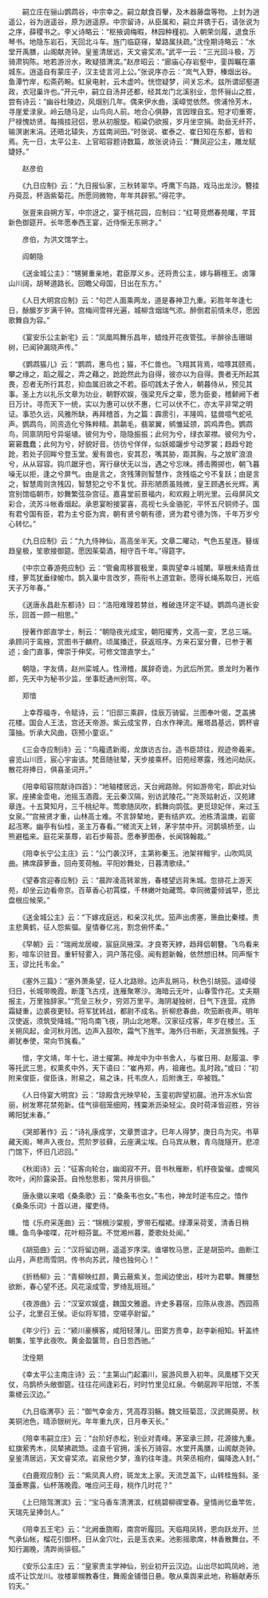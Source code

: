 <!-- { "loadSidebar": true } -->
　　嗣立庄在骊山鹦鹉谷，中宗幸之。嗣立献食百轝，及木器藤盘等物。上封为逍遥公，谷为逍遥谷，原为逍遥原。中宗留诗，从臣属和，嗣立并镌于石，请张说为之序，薛稷书之。李乂诗略云：“枢掖调梅暇，林园种槿初。入朝荣剑履，退食乐琴书。地隐东岩石，天回北斗车。旌门临窈窱，辇路属扶疏。”沈佺期诗略云：“水堂开禹膳，山阁献尧钟。皇鉴清居远，天文睿奖浓。”武平一云：“三光回斗极，万骑肃钩陈。地若游汾水，畋疑猎渭滨。”赵彦昭云：“廊庙心存岩壑中，銮舆瞩在灞城东。逍遥自有蒙庄子，汉主徒言河上公。”张说序亦云：“岚气入野，榛烟出谷。鱼潭竹岸，松斋药畹。虹泉电射，云木虚吟。恍惚疑梦，间关忘术。兹所谓邱壑道政，衣冠巢许也。”开元中，嗣立自汤井还都，经其龙门北溪别业，忽怀骊山之胜，尝有诗云：“幽谷杜陵边，风烟别几年。偶来伊水曲，溪嶂觉依然。傍浦怜芳木，寻崖爱渌泉。岭云随马足，山鸟向人前。地合心俱静，言因理自玄。短才叨重寄，尸禄愧妨贤。每揖挂冠侣，思从初服旋。稻粱仍欲报，岁月坐空捐。助岳无纤芥，输溟谢末涓。还晤北辕失，方兹南涧田。”时张说、崔泰之、崔日知在东都，皆和焉。先一日，太平公主、上官昭容题诗数篇，故张说诗云：“舞凤迎公主，雕龙赋婕妤。” 

　　赵彦伯 

　　《九日应制》云：“九日报仙家，三秋转翠华。呼鹰下鸟路，戏马出龙沙。簪挂丹萸蕊，杯涵紫菊花。所愿同微物，年年共辟邪。”得花字。 

　　张亶来自朔方军，中宗迓之，宴于桃花园，应制曰：“红萼竞燃春苑曙，芊茸新色御筵开。长年愿奉西王宴，近侍惭无东朔才。” 

　　彦伯，为洪文馆学士。 

　　阎朝隐 

　　《送金城公主》：“甥舅重亲地，君臣厚义乡。还将贵公主，嫁与耨檀王。卤簿山川阔，胡琴道路长。回瞻父母国，日出在东方。” 

　　《人日大明宫应制》云：“句芒人面乘两龙，道是春神卫九重。彩胜年年逢七日，酴醿岁岁满千钟。宫梅间雪祥光遍，城柳含烟瑞气浓。醉倒君前情未尽，愿因歌舞自为容。” 

　　《宴安乐公主新宅》云：“凤凰鸣舞乐昌年，蜡烛开花夜管弦。半醉徐击珊瑚树，已闻钟漏晓声传。” 

　　《鹦鹉猫儿》云：“鹦鹉，惠鸟也；猫，不仁兽也。飞翔其背焉，啮啄其颐焉，攀之缘之，蹈之履之，弄之藉之，跄跄然此为自得，彼亦以为自得。畏者无所起其畏，忍者无所行其忍，抑血属旧故之不若。臣叨践太子舍人，朝暮侍从，预见其事。圣上方以礼乐文章为功业，朝野欢娱，强梁充斥之辈，愿为臣妾，稽颡阙下者日万计。寻而天下一统，实以为惠可以伏不惠，仁可以伏不仁，亦太平非常之明证。事恐久远，风雅所缺，再拜稽首，为之篇：霹雳引，丰隆鸣，猛兽噫气蛇吼声。鹦鹉鸟，同资造化兮殊粹精。鹔鹴毛，翡翠翼，鹓雏延颈，鹍鸡弄色。鹦鹉鸟，同禀阴阳兮异埏埴。彼何为兮，隐隐振振；此何为兮，绿衣翠襟。彼何为兮，窘窘蠢蠢；此何为兮，好貌好音。彷彷兮佯佯，似妖姬躧步兮动罗裳；趋趋兮跄跄，若处子回眸兮登玉堂。爰有兽也，安其忍，嘴其胁，距其胸，与之放旷浪浪兮，从从容容。钩爪踞牙也，宵行昼伏无以当，遇之兮忘味。搏击腾掷也，朝飞暮噪无以拒，逢之兮屏气。由是言之，贪残薄则智慧作，贪残临之兮不复跃；由是言之，智慧周则贪残囚，智慧犯之兮不复忧。菲形陋质虽贱微，皇王顾遇长光辉。离宫别馆临朝市，妙舞繁弦杂宫征。嘉喜堂前景福内，和欢殿上明光里。云母屏风文彩合，流苏斗帐香烟起。承恩宴盼接宴喜，高视七头金骆驼，平怀五尺铜师子。国有君兮国有臣，君为主兮臣为宾，朝有贤兮朝有德，贤为君兮德为饰，千年万岁兮心转忆。” 

　　《九日应制》云：“九九侍神仙，高高坐半天。文章二曜动，气色五星连。簮绂趋皇极，笙歌接御筵。愿因茱菊酒，相守百千年。”得筵字。 

　　《中宗立春游苑应制》云：“管龠周移寰极里，乘舆望幸斗城闉。草根未结青丝缕，萝茑犹垂绿帔巾。鹊入巢中言改岁，燕衔书上道宜新。愿得长绳系取日，光临天子万年春。” 

　　《送唐永昌赴东都诗》曰：“洛阳难理若棼丝，椎破连环定不疑。鹦鹉鸟道长安乐，回首一顾一相思。” 

　　授著作郎直学士，制云：“朝隐夜光成宝，朝阳擢秀，文高一变，艺总三端。承顾问于鸾掖，赏图书于麟府。顷属播迁，获返班序。方来石室分曹，已参于著述；金门直事，俾崇于伸奖。可修文馆直学士。” 

　　朝隐，字友倩，赵州栾城人。性滑稽，属辞奇诡，为武后所赏。景龙时为著作郎，先天中为秘书少监，坐事贬通州别驾，卒。 

　　郑愔 

　　上幸荐福寺，令赋诗，云：“旧邸三乘辟，佳辰万骑留。兰图奉叶偈，芝盖拂花楼。国会人王法，宫还天帝游。紫云成宝界，白水作禅流。雁塔昌基远，鹦杯睿藻抽。忻承大风曲，窃预小童讴。” 

　　《三会寺应制诗》云：“鸟籕遗新阁，龙旗访古台。造书臣颉往，观迹帝羲来。睿览山川匝，宸心宇宙该。梵音随驻辇，天步接乘杯。旧苑经寒露，残池问劫灰。散花将捧日，俱喜圣词开。” 

　　《陪幸昭容院献诗四首》：“地轴楼居远，天台阙路赊。何如游帝宅，即此对仙家。座拂金壶电，池摇玉酒霞。无云秦汉隔，别访武陵花。”“尧茨姑射近，汉苑建章连。十五蓂知月，三千桃纪年。莺歌随凤吹，鹤舞向鹍弦。更觅琼妃伴，来过玉女泉。”“宫掖贤才重，山林高士难。不言辞辇地，更有结庐欢。池栋清温燠，岩窗起冱寒。幽亭有仙桂，圣主万春看。”“槎流天上转，茅宇禁中开。河鹊填桥至，山熊避槛来。庭花采菉蓐，岩石步莓苔。愿奉萝图泰，长闻锦翰裁。” 

　　《陪幸长宁公主庄》云：“公门袭汉环，主第称秦玉。池架祥鳣宇，山吹鸣凤曲。拂席薜萝垂，回舟芰荷触。平阳妙舞处，日暮清歌续。” 

　　《望春宫迎春应制》云：“晨跸凌高转翠旌，春楼望远背朱城。忽排花上游天苑，却坐云边看帝京。百草香心初罥蝶，千林嫩叶始藏莺。幸同微藿倾诚早，愿比盘根应候荣。” 

　　《送金城公主》云：“下嫁戎庭远，和亲汉礼优。笳声出虏塞，箫曲比秦楼。贵主悲黄鹤，征人怨紫骝。皇情眷亿兆，割念俯怀柔。” 

　　《早朝》云：“瑞阙龙居峻，宸庭凤掖深。才良寄天綍，趋拜侣朝簪。飞鸟看来影，喧车识驻音。重轩轻雾入，洞户落花侵。闻有题新翰，依然想旧林。同声惭卞玉，谬比托韦金。” 

　　《塞外三篇》：“塞外萧条望，征人北路赊。边声乱朔马，秋色引胡笳。遥嶂侵归日，长城带晚霞。断蓬飞古戍，连雁聚寒沙。海暗云无叶，山春雪作花。丈夫期报主，万里独辞家。”“荒垒三秋夕，穷郊万里平。海阴凝独树，日气下连营。戎斾霜疑重，边裘夜更轻。将军犹转战，都尉不成名。折柳悲春曲，吹笳断夜声。明年汉使返，须筑受降城。”“阳鸟南飞夜，阴山北地寒。汉家征戍客，年岁在楼兰。玉关朔风起，金河秋月团。边声入鼓吹，霜气下旌竿。海外归书断，天涯旅鬓残。子卿犹奉使，常向节旄看。” 

　　愔，字文靖，年十七，进士擢第。神龙中为中书舍人，与崔日用、赵履温、李等托武三思，权熏炙中外，天下语曰：“崔冉郑，冉，祖雍也。乱时政。”或曰：“初附来俊臣，俊臣诛，附易之，易之诛，托韦庶人，后附谯王，卒被戮。” 

　　《人日侍宴大明宫》云：“琼殿含光映早轮，玉銮初跸望初晨。池开冻水仙宫丽，树发寒花禁苑新。佳气徘徊笼细网，残霙淅沥染轻尘。良时荷泽皆迎胜，穷谷晞阳犹未春。” 

　　《哭郎著作》云：“诗礼康成学，文章贾谊才。巳年人得梦，庚日鸟为灾。书草藏天阁，琴声入夜台。荒阶罗驳藓，云座满尘埃。白马宾从散，青乌陇隧开。悲凉门馆下，怀旧几迟回。” 

　　《秋闺诗》云：“征客向轮台，幽闺寂不开。音书秋雁断，机杼夜蛩催。虚幌风吹叶，闲阶露染苔。自怜愁思影，常共月徘徊。” 

　　唐永徽以来唱《桑条歌》云：“桑条韦也女。”韦也，神龙时逆韦应之。愔作《桑条乐词》十首以进，擢吏侍。 

　　愔《乐府采莲曲》云：“锦楫沙棠舰，罗带石榴裙。绿潭采荷芰，清香日稍曛。鱼鸟争唼喋，花叶相芬氲。不觉湘州暮，菱歌处处闻。” 

　　《胡笳曲》云：“汉将留边朔，遥遥岁序深。谁堪牧马思，正是胡笳吟。曲断江山月，声悲雨雪阴。传书向苏武，陵也独何心！” 

　　《折杨柳》云：“青柳映红颜，黄云蔽紫关。忽闻边使出，枝叶为君攀。舞腰愁欲断，春心望不还。风花滚成雪，罗绮乱班班。” 

　　《夜游曲》云：“汉室欢娱盛，魏国文雅遒。许史多暮宿，应陈从夜游。西园燕公子，北里召王侯。讵似将军猎，空嗟亭尉留。” 

　　《年少行》云：“颍川豪横客，咸阳轻薄儿。田窦方贵幸，赵李新相知。轩盖终朝集，笙竽此夜吹。黄金盈箧笥，白日忽西驰。” 

　　沈佺期 

　　《幸太平公主南庄诗》云：“主第山门起灞川，宸游风景入初年。凤凰楼下交天仗，乌鹊桥头敞御筵。往往花间逢彩石，时时竹里见红泉。今朝扈跸平阳馆，不羡乘槎云汉边。” 

　　《九日临渭亭》云：“御气幸金方，凭高荐羽觞。魏文班菊蕊，汉武赐萸房。秋美铜池色，晴添银树光。年年重九庆，日月奉天长。” 

　　《陪幸韦嗣立庄》云：“台阶好赤松，别业对青峰。茅室承三顾，花源接九重。虹旗萦秀木，凤辇拂疏筇。迳直千官拥，溪长万骑容。水堂开禹膳，山阁献尧钟。皇鉴清居远，天文睿奖浓。岩泉他夕梦，渔钓往年逢。共荣丞相府，偏降逸人封。” 

　　《白鹿观应制》云：“紫凤真人府，斑龙太上家。天流芝盖下，山转桂旌斜。圣藻垂寒露，仙杯落晚霞。唯应问王母，桃作几时花？” 

　　《上巳陪驾渭滨》云：“宝马香车清渭滨，红桃碧柳禊堂春。皇情尚忆垂竿佐，天瑞先呈捧剑人。” 

　　《陪幸五王宅》云：“北阙垂旒暇，南宫听履回。天临翔凤转，恩向跃龙开。兰气承仙帐，榴花引御杯。日从金穴吐，云是玉衣来。池影摇歌席，林香散舞台。不知行漏晚，清跸尚徘徊。” 

　　《安乐公主庄》云：“皇家贵主学神仙，别业初开云汉边。山出尽如鸣凤岭，池成不让饮龙川。妆楼翠幌教春住，舞阁金铺借日悬。敬从乘舆来此地，称觞献寿乐钧天。” 

